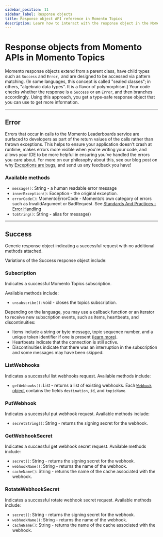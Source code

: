 ```yaml
---
sidebar_position: 11
sidebar_label: Response objects
title: Response object API reference in Momento Topics
description: Learn how to interact with the response object in the Momento API for Momento Topics.
---
```


# Response objects from Momento APIs in Momento Topics

Momento response objects extend from a parent class, have child types such as `Success` and `Error,` and are designed to be accessed via pattern matching. (In some languages, this concept is called "sealed classes"; in others, "algebraic data types". It is a flavor of polymorphism.) Your code checks whether the response is a `Success` or an `Error`, and then branches accordingly. Using this approach, you get a type-safe response object that you can use to get more information.

---

## Error

Errors that occur in calls to the Momento Leaderboards service are surfaced to developers as part of the return values of the calls rather than thrown exceptions. This helps to ensure your application doesn't crash at runtime, makes errors more visible when you're writing your code, and allows your IDE to be more helpful in ensuring you've handled the errors you care about. For more on our philosophy about this, see our blog post on why [Exceptions are bugs](https://www.gomomento.com/blog/exceptions-are-bugs), and send us any feedback you have!

### Available methods

- `message()`: String - a human readable error message
- `innerException()`: Exception - the original exception.
- `errorCode()`: MomentoErrorCode - Momento’s own category of errors such as InvalidArgument or BadRequest. See [Standards And Practices - Error Handling](https://github.com/momentohq/standards-and-practices/blob/main/docs/client-specifications/error-handling.md)
- `toString()`: String - alias for message()

---

## Success

Generic response object indicating a successful request with no additional methods attached. 

Variations of the Success response object include:

### Subscription

Indicates a successful Momento Topics subscription. 

Available methods include:

- `unsubscribe()`: void - closes the topics subscription.

Depending on the language, you may use a callback function or an iterator to receive new subscription events, such as items, heartbeats, and discontinuities: 
- Items include a string or byte message, topic sequence number, and a unique token identifier if one is present ([learn more](https://www.gomomento.com/blog/momento-topics-just-got-more-secure-introducing-embedded-token-identifiers)).
- Heartbeats indicate that the connection is still active.
- Discontinuities indicate that there was an interruption in the subscription and some messages may have been skipped.

### ListWebhooks

Indicates a successful list webhooks request. Available methods include: 

- `getWebhooks()`: List - returns a list of existing webhooks. Each [`Webhook` object](./webhooks#webhook-object) contains the fields `destination`, `id`, and `topicName`.

### PutWebhook

Indicates a successful put webhook request. Available methods include: 

- `secretString()`: String - returns the signing secret for the webhook.

### GetWebhookSecret

Indicates a successful get webhook secret request. Available methods include: 

- `secret()`: String - returns the signing secret for the webhook.
- `webhookName()`: String - returns the name of the webhook.
- `cacheName()`: String - returns the name of the cache associated with the webhook.

### RotateWebhookSecret

Indicates a successful rotate webhook secret request. Available methods include: 

- `secret()`: String - returns the signing secret for the webhook.
- `webhookName()`: String - returns the name of the webhook.
- `cacheName()`: String - returns the name of the cache associated with the webhook.
